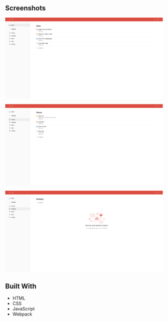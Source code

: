 


## Screenshots

![screenshot 1](images/screenshot1.PNG)

![screenshot 2](images/screenshot2.PNG)

![screenshot 3](images/screenshot3.PNG)

## Built With

- HTML
- CSS
- JavaScript
- Webpack
